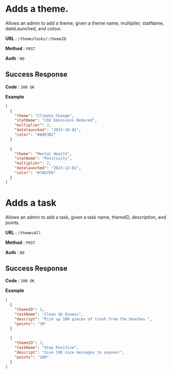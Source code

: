 # Adds a theme.
Allows an admin to add a theme, given a theme name, multiplier, statName, dateLaunched, and colour.

**URL** : `/themesTasks/:themeID`

**Method** : `POST`

**Auth** : `NO`

## Success Response
**Code** : `200 OK`

**Example**

```json
[
  {
    "theme": "Climate Change",
    "statName": "CO2 Emissions Reduced",
    "multiplier": 2,
    "datelaunched": "2023-10-01",
    "color": "#A0E3B2"
  }
  
  {
    "theme": "Mental Health",
    "statName": "Positivity",
    "multiplier": 2,
    "datelaunched": "2023-12-01",
    "color": "#7AD7E0"
  }
]
```

# Adds a task
Allows an admin to add a task, given a task name, themeID, description, and points.

**URL** : `/themesAll`

**Method** : `POST`

**Auth** : `NO`

## Success Response
**Code** : `200 OK`

**Example**

```json
[
  {
    "themeID": 1,
    "taskName": "Clean Up Oceans",
    "descript": "Pick up 100 pieces of trash from the beaches.",
    "points": "30"
  }
  
  {
    "themeID": 2,
    "taskName": "Stay Positive",
    "descript": "Give 100 nice messages to anyone!",
    "points": "100"
  }
]
```
